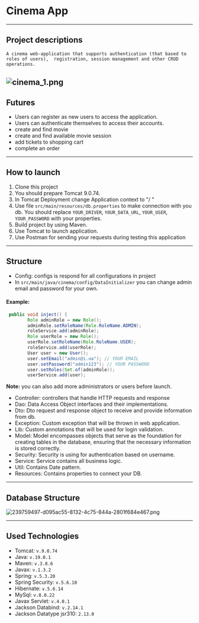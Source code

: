 # Cinema App

---

## Project descriptions
`A cinema web-application that supports authentication (that based to roles of users), 
registration, session management and other CRUD operations.`

![cinema_1.png](..%2F..%2FDesktop%2Fcinema_1.png)
---

## Futures
+ Users can register as new users to access the application.
+ Users can authenticate themselves to access their accounts.
+ create and find movie
+ create and find available movie session
+ add tickets to shopping cart
+ complete an order
---
## How to launch

1. Clone this project
2. You should prepare Tomcat 9.0.74.
3. In Tomcat Deployment change Application context to "/ "
4. Use file `src/main/resources/db.properties` to make connection with you db.
You should replace `YOUR_DRIVER`, `YOUR_DATA_URL`,
`YOUR_USER`, `YOUR_PASSWORD` with your properties.
5. Build project by using Maven.
6. Use Tomcat to launch application.
7. Use Postman for sending your requests during testing this application
---
## Structure
+ Config: configs is respond for all configurations in project
+ In `src/main/java/cinema/config/DataInitializer` you can change
admin email and password for your own.

#### Example:
```java
 public void inject() {
        Role adminRole = new Role();
        adminRole.setRoleName(Role.RoleName.ADMIN);
        roleService.add(adminRole);
        Role userRole = new Role();
        userRole.setRoleName(Role.RoleName.USER);
        roleService.add(userRole);
        User user = new User();
        user.setEmail("admin@i.ua"); // YOUR EMAIL
        user.setPassword("admin123"); // YOUR PASSWORD
        user.setRoles(Set.of(adminRole));
        userService.add(user);
```
**Note:** you can also add more administrators or 
users before launch.

+ Controller: controllers that handle HTTP requests
and response
+ Dao: Data Access Object interfaces and their implementations.
+ Dto: Dto request and response object to receive and provide
information from db.
+ Exception: Custom exception that will be thrown in web application.
+ Lib: Custom annotations that will be used for login validation.
+ Model: Model encompasses objects that serve as the 
foundation for creating tables in the database, ensuring that the 
necessary information is stored correctly.
+ Security: Security is using for authentication based on username.
+ Service: Service contains all business logic.
+ Util: Contains Date pattern.
+ Resources: Contains properties to connect your DB.
---
## Database Structure
![239759497-d095ac55-8132-4c75-844a-2801f684e467.png](..%2F..%2FDesktop%2F239759497-d095ac55-8132-4c75-844a-2801f684e467.png)

---
## Used Technologies
+ Tomcat: `v.9.0.74`
+ Java: `v.19.0.1`
+ Maven: `v.3.8.6`
+ Javax: `v.1.3.2`
+ Spring: `v.5.3.20`
+ Spring Security: `v.5.6.10`
+ Hibernate: `v.5.6.14`
+ MySql: `v.8.0.22`
+ Javax Servlet: `v.4.0.1`
+ Jackson Databind: `v.2.14.1`
+ Jackson Datatype jsr310: `2.13.0`